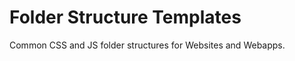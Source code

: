 Folder Structure Templates
==========================

Common CSS and JS folder structures for Websites and Webapps.

